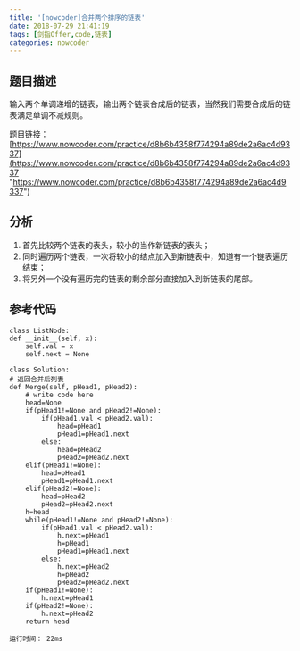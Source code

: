 ```yaml
---
title: '[nowcoder]合并两个排序的链表'
date: 2018-07-29 21:41:19
tags: [剑指Offer,code,链表]
categories: nowcoder
---
```


## 题目描述

输入两个单调递增的链表，输出两个链表合成后的链表，当然我们需要合成后的链表满足单调不减规则。

题目链接： [https://www.nowcoder.com/practice/d8b6b4358f774294a89de2a6ac4d9337](https://www.nowcoder.com/practice/d8b6b4358f774294a89de2a6ac4d9337 "https://www.nowcoder.com/practice/d8b6b4358f774294a89de2a6ac4d9337")

<!-- more -->

## 分析

1. 首先比较两个链表的表头，较小的当作新链表的表头；
2. 同时遍历两个链表，一次将较小的结点加入到新链表中，知道有一个链表遍历结束；
3. 将另外一个没有遍历完的链表的剩余部分直接加入到新链表的尾部。

## 参考代码

	class ListNode:
    def __init__(self, x):
        self.val = x
        self.next = None

	class Solution:
    # 返回合并后列表
    def Merge(self, pHead1, pHead2):
        # write code here
        head=None
        if(pHead1!=None and pHead2!=None):
            if(pHead1.val < pHead2.val):
                head=pHead1
                pHead1=pHead1.next
            else:
                head=pHead2
                pHead2=pHead2.next
        elif(pHead1!=None):
            head=pHead1
            pHead1=pHead1.next
        elif(pHead2!=None):
            head=pHead2
            pHead2=pHead2.next
        h=head
        while(pHead1!=None and pHead2!=None):
            if(pHead1.val < pHead2.val):
                h.next=pHead1
                h=pHead1
                pHead1=pHead1.next
            else:
                h.next=pHead2
                h=pHead2
                pHead2=pHead2.next
        if(pHead1!=None):
            h.next=pHead1
        if(pHead2!=None):
            h.next=pHead2
        return head

	运行时间： 22ms